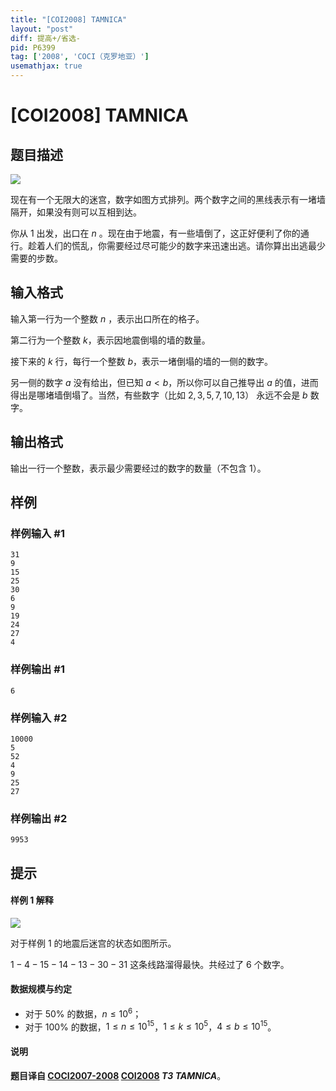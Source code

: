 ```yaml
---
title: "[COI2008] TAMNICA"
layout: "post"
diff: 提高+/省选-
pid: P6399
tag: ['2008', 'COCI（克罗地亚）']
usemathjax: true
---
```


# [COI2008] TAMNICA
## 题目描述

![](https://cdn.luogu.com.cn/upload/image_hosting/4mwkg9lv.png)

现在有一个无限大的迷宫，数字如图方式排列。两个数字之间的黑线表示有一堵墙隔开，如果没有则可以互相到达。

你从 $1$ 出发，出口在 $n$ 。现在由于地震，有一些墙倒了，这正好便利了你的通行。趁着人们的慌乱，你需要经过尽可能少的数字来迅速出逃。请你算出出逃最少需要的步数。
## 输入格式

输入第一行为一个整数 $n$ ，表示出口所在的格子。

第二行为一个整数 $k$，表示因地震倒塌的墙的数量。

接下来的 $k$ 行，每行一个整数 $b$，表示一堵倒塌的墙的一侧的数字。

另一侧的数字 $a$ 没有给出，但已知 $a<b$，所以你可以自己推导出 $a$ 的值，进而得出是哪堵墙倒塌了。当然，有些数字（比如 $2,3,5,7,10,13$） 永远不会是 $b$ 数字。
## 输出格式

输出一行一个整数，表示最少需要经过的数字的数量（不包含 $1$）。
## 样例

### 样例输入 #1
```
31
9
15
25
30
6
9
19
24
27
4
```
### 样例输出 #1
```
6
```
### 样例输入 #2
```
10000
5
52
4
9
25
27
```
### 样例输出 #2
```
9953
```
## 提示

#### 样例 1 解释

![](https://cdn.luogu.com.cn/upload/image_hosting/nrsqftne.png)

对于样例 $1$ 的地震后迷宫的状态如图所示。

$1-4-15-14-13-30-31$ 这条线路溜得最快。共经过了 $6$ 个数字。

#### 数据规模与约定

- 对于 $50\%$ 的数据，$n\le 10^6$；
- 对于 $100\%$ 的数据，$1\le n\le 10^{15}$，$1\le k\le 10^5$，$4\le b\le 10^{15}$。

#### 说明

**题目译自 [COCI2007-2008](https://hsin.hr/coci/archive/2007_2008/) [COI2008](https://hsin.hr/coci/archive/2007_2008/olympiad_tasks.pdf) *T3 TAMNICA***。
